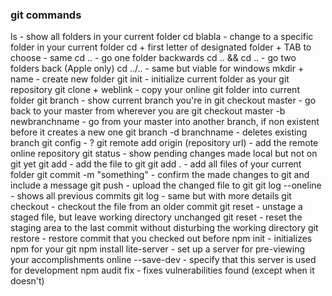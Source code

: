 ### git commands
ls - show all folders in your current folder
cd blabla - change to a specific folder in your current folder
cd + first letter of designated folder + TAB to choose - same
cd .. - go one folder backwards
cd .. && cd .. - go two folders back (Apple only)
cd ../.. - same but viable for windows
mkdir + name - create new folder
git init - initialize current folder as your git repository
git clone + weblink - copy your online git folder into current folder
git branch - show current branch you're in
git checkout master - go back to your master from wherever you are
git checkout master -b newbranchname - go from your master into another branch, if non existent before it creates a new one
git branch -d branchname - deletes existing branch
git config - ?
git remote add origin (repository url) - add the remote online repository
git status - show pending changes made local but not on git yet
git add <filename> - add the file to git
git add . - add all files of your current folder
git commit -m "something" - confirm the made changes to git and include a message
git push - upload the changed file to git
git log --oneline - shows all previous commits
git log - same but with more details
git checkout <commit> <file> - checkout the file from an older commit
git reset <file> - unstage a staged file, but leave working directory unchanged
git reset - reset the staging area to the last commit without disturbing the working directory
git restore <filename> - restore commit that you checked out before
npm init - initializes npm for your git
npm install lite-server - set up a server for pre-viewing your accomplishments online
    --save-dev - specify that this server is used for development
npm audit fix - fixes vulnerabilities found (except when it doesn't)

